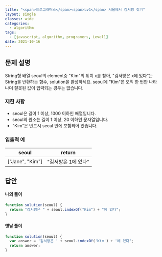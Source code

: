 ```yaml
---
title: "<span>프로그래머스</span><span>Lv1</span> 서울에서 김서방 찾기"
layout: single
classes: wide
categories:
  - algorithm
tags:
  - [javascript, algorithm, programers, Level1]
date: 2021-10-16
---
```


## 문제 설명
String형 배열 seoul의 element중 "Kim"의 위치 x를 찾아, "김서방은 x에 있다"는 String을 반환하는 함수, solution을 완성하세요. seoul에 "Kim"은 오직 한 번만 나타나며 잘못된 값이 입력되는 경우는 없습니다.

### 제한 사항
* seoul은 길이 1 이상, 1000 이하인 배열입니다.
* seoul의 원소는 길이 1 이상, 20 이하인 문자열입니다.
* "Kim"은 반드시 seoul 안에 포함되어 있습니다.

### 입출력 예

|seoul|return|
|-|-|
|["Jane", "Kim"]|"김서방은 1에 있다"|

## 답안
#### 나의 풀이
```javascript
function solution(seoul) {
  return "김서방은 " + seoul.indexOf("Kim") + "에 있다";
}
```

#### 옛날 풀이
```javascript
function solution(seoul) {
  var answer = '김서방은 ' + seoul.indexOf('Kim') + '에 있다';
  return answer;
}
```